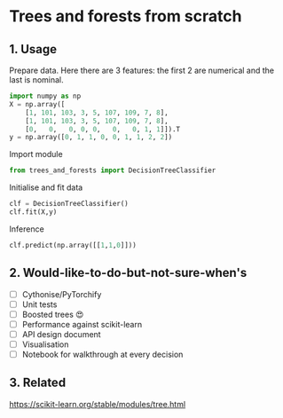 # Trees and forests from scratch

## 1. Usage

Prepare data. Here there are 3 features: the first 2 are numerical and the last is nominal.

```python
import numpy as np
X = np.array([
    [1, 101, 103, 3, 5, 107, 109, 7, 8],
    [1, 101, 103, 3, 5, 107, 109, 7, 8],
    [0,   0,   0, 0, 0,   0,   0, 1, 1]]).T
y = np.array([0, 1, 1, 0, 0, 1, 1, 2, 2])
```

Import module

```python
from trees_and_forests import DecisionTreeClassifier
```

Initialise and fit data

```python
clf = DecisionTreeClassifier()
clf.fit(X,y)
```

Inference

```python
clf.predict(np.array([[1,1,0]]))
```

## 2. Would-like-to-do-but-not-sure-when's

- [ ] Cythonise/PyTorchify
- [ ] Unit tests
- [ ] Boosted trees 😍
- [ ] Performance against scikit-learn
- [ ] API design document
- [ ] Visualisation
- [ ] Notebook for walkthrough at every decision

## 3. Related

https://scikit-learn.org/stable/modules/tree.html

